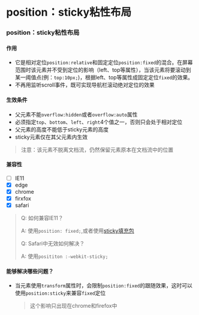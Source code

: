 # position：sticky粘性布局



### position：sticky粘性布局

#### 作用

* 它是相对定位`position:relative`和固定定位`position:fixed`的混合。在屏幕范围时该元素并不受到定位的影响（left、top等属性），当该元素将要滚动到某一阈值点\(例：`top:10px;`\)，根据left、top等属性成固定定位`fixed`的效果。
* 不再用监听scroll事件，既可实现导航栏滚动绝对定位的效果

#### 生效条件

* 父元素不能`overflow:hidden`或者`overflow:auto`属性
* 必须指定`top`、`bottom`、`left`、`right`4个值之一，否则只会处于相对定位
* 父元素的高度不能低于sticky元素的高度
* sticky元素仅在其父元素内生效

> 注意：该元素不脱离文档流，仍然保留元素原本在文档流中的位置

#### 兼容性

* [ ] IE11
* [x] edge
* [x] chrome
* [x] firxfox
* [x] safari

> Q: 如何兼容IE11？
>
> A: 使用`position: fixed;`,或者使用[sticky填充包](https://github.com/dollarshaveclub/stickybits)
>
> Q: Safari中无效如何解决？
>
> A: 使用`posititon :-webkit-sticky;`

#### 能够解决哪些问题？

* 当元素使用`transform`属性时，会限制`position:fixed`的跟随效果，这时可以使用`position:sticky`来兼容`fixed`定位

  > 这个影响只出现在chrome和firefox中

